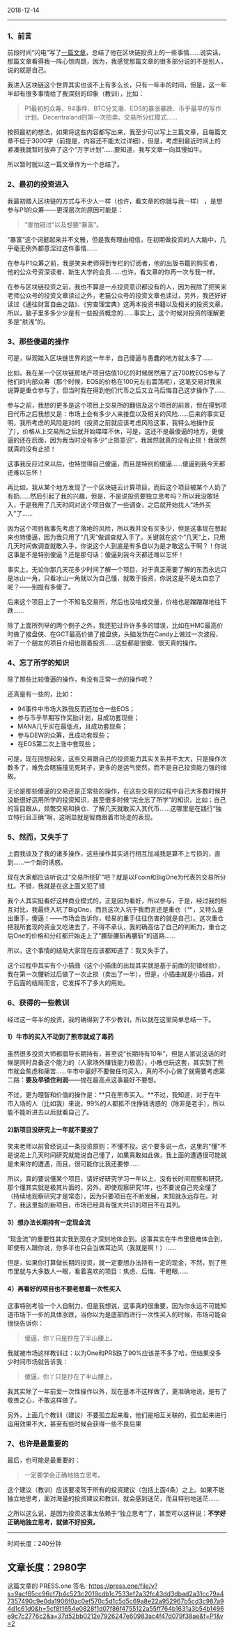 2018-12-14

-----
### 1、前言

前段时间“闪电”写了[一篇文章](https://mp.weixin.qq.com/s/It5c0XUrxsHxAQqQFJIjsA)，总结了他在区块链投资上的一些事情……说实话，那篇文章看得我一阵心惊肉跳，因为，我感觉那篇文章的很多部分说的不是别人，说的就是自己。

我进入区块链这个世界其实也谈不上有多么长，只有一年半的时间，但是，这一年半却有很多事情给了我深刻的印象（教训），比如：

> P1最初的众筹、94事件、BTC分叉潮、EOS的暴涨暴跌、币乎最早的写作计划、Decentraland的第一次拍卖、交易所分红模式……

按照最初的想法，如果将这些内容都写出来，我至少可以写上三篇文章，且每篇文章不低于3000字（前提是，内容还不能太过详细），但是，考虑到最近时间上的紧凑我就暂时放弃了这个“万字计划”……要知道，我写文章一向其慢如牛。

所以暂时就以这一篇文章作为一个总结了。

### 2、最初的投资进入

我最初踏入区块链的方式与不少人一样（也许，看文章的你就与我一样） ，是想参与P1的众筹——更深层次的原因可能是：

> “害怕错过”以及想要“暴富”。

“暴富”这个词挺起来并不文雅，但是我有理由相信，在初期做投资的人大脑中，几乎毫无例外都意淫过这件事情……

在参与P1众筹之前，我是笑来老师得到专栏的订阅者，他的出版书籍的购买者，他的公众号资深读者、新生大学的会员……也许，看文章的你再一次与我一样。

在参与区块链投资之前，我也不算是一点投资意识都没有的人，因为我除了把笑来老师公众号的投资文章读过之外，老猫公众号的投资文章也读过，另外，我还好好读过《通往财富自由之路》、《穷查理宝典》这两本投资书籍以及相关的投资文章，所以，脑子里多多少少是有一些投资概念的……事实上，这个时候对投资的理解更多是“肤浅”的。

### 3、那些傻逼的操作

可是，纵观踏入区块链世界的这一年半，自己傻逼与愚蠢的地方就太多了……

比如，我在某一个区块链房地产项目估值10亿的时候居然用了近700枚EOS参与了他们的内部众筹（那个时候，EOS的价格在100元左右震荡呢），这笔交易对我来说算是重仓参与了，但当时我在得到他们代币之后又立马后悔自己这步操作了……

参与之前，我想的更多是这个项目上交易所的翻倍及这个项目的前景，但在得到项目代币之后我想又是：市场上会有多少人来接盘以及相关的风险……后来的事实证明，我所考虑的风险是对的（投资之前就应该考虑风险这事，我特么地操作反了），价格从上交易所之后就开始喋喋不休，可是，这还不是最傻逼的地方，更傻逼的还在后面，因为我当时没有多少“止损意识”，我居然就真的没有止损！我居然就真的没有止损！

这事我反应过来以后，也特觉得自己傻逼，而且是特别的傻逼……傻逼到我今天都还难以忘怀！

再比如，我从某个地方发现了一个区块链云计算项目，而后这个项目被某个人奶了有奶……然后引起了我的兴趣，但是，不是说投资要独立思考吗？所以我没敢轻入，于是我用了几天时间对这个项目做了一些调查，之后就开始找人“场外买入”了……

因为这个项目我事先考虑了落地的风险，所以我并没有买多少，但是这事现在想起来也特傻逼，因为我只用了“几天”做调查就入手了。关键就在这个“几天”上，只用几天时间做调查就敢入手，你说这个人到底是有多自以为是才敢这么干啊？！你说这事是不是特别傻逼？还是那句话：傻逼到我今天都还难以忘怀！

事实上，无论你那几天花多少时间了解一个项目，对于真正需要了解的东西永远只是冰山一角，只看冰山一角就以为自己懂，就敢于投资，你说这是不是太自恋了呢？——别提有多傻了。

后来这个项目上了一个不知名交易所，然后也没啥成交量，价格也是蹭蹭蹭地往下跌……

除了上面所列举的两个例子之外，我还犯过许许多多的错误，比如在HMC最高价时做了接盘侠、在GCT最高价做了接盘侠，头脑发热在Candy上做过一次波段、听了一个朋友的项目介绍也跟着投资……这些都是很傻、很天真的操作。

### 4、忘了所学的知识

除了那些比较傻逼的操作，有没有正常一点的操作呢？

还真是有一些的，比如：

- 94事件中市场大跌我反而还加仓一些EOS；
- 参与币乎早期写作奖励计划，且成功套现些；
- MANA几乎买在最低点，且成功套现些；
- 参与DEW的众筹，且成功套现些；
- 在EOS第二次上涨中套现些；

可是，现在回想起来，这些交易跟自己的投资能力其实关系并不太大，只是操作次数多了，难免会瞎猫撞见死耗子，更多的是运气使然，而不是自己投资能力强的缘故。

无论是那些傻逼的交易还是正常些的操作，在这些交易的过程中自己大多数时候并没能很好运用所学的投资知识，甚至很多时候“完全忘了所学”的知识，比如；自己的盲目跟从，频繁交易和换仓、了解几天就敢买入其代币……这哪里是在践行“独立特行且正确”啊，这明显就是智商跟着市场走的表现。

### 5、然而，又失手了

上面我谈及了我的诸多操作，这些操作其实进行相互加减我是算不上亏损的，直到……一个新的诱惑。

现在大家都应该听说过“交易所挖矿”吧？就是以Fcoin和BigOne为代表的交易所分红。不错，我就是在这上面又犯了错

我个人其实挺看好这种商业模式的，正是因为看好，所以参与，于是，经过我的相互对比，我最终入坑了BigOne，而且这次入坑于我而言还是重仓（艹，又特么是出重手，傻逼！——市场会告诉你，轻易的重手往往伤害的就是自己）。这次重仓把我所套现的资金又吃进去了，不得不承认，我的确高估了自己的判断力，重仓之后One的价格和分红都开始走上了“腰斩腰斩再腰斩”的道路……

所以，这个事情的结局大家现在应该都知道了：我又失手了。

这个过程中其实有个小插曲（这个小插曲的出现其实就是基于前面的犯错经验），我在第一次腰斩过后做了一次止损（卖出了一半），但是，小插曲就是小插曲，对于后面的结局而言，它发挥不了多大的用处。

### 6、获得的一些教训

经过这一年半的投资，我的确得到了不少教训，所以就在这里简单总结一下。

#### 1）牛市的买入不动到了熊市就成了毒药

虽然很多投资大师都倡导长期持有，甚至说“长期持有10年”，但是人家说这话的时候是同时具备这个能力的（人家场外赚钱能力极高），小散也玩这套，其实到了熊市就会焦虑和痛苦……牛市中最好不要做任何买入，真的不小心做了就需要考虑第二路：**要及早锁住利润**——抛在最高点这事最好不要想。

不过，更为理智和价值的操作是：**只在熊市买入。**不过，我知道，对于在牛市入场的人（比如我）来说，99%的人都抵不住挣钱诱惑的（除非是老手），所以能不能听进去以后就看自己了。

#### 2)新项目没研究上一年就不要投了

笑来老师以前曾经说过一条投资原则：不懂不投。这个要多说一点，这里的"懂"不是说花上几天时间研究就能说自己懂了，如果真敢如此做，我上面的遭遇很可能就是未来你的遭遇，而且，很可能你比我还要惨……

所以，真的要说懂某个项目，请好好研究学习一年以上，没有长时间观察和研究，那个懂其实就是极其片面的，另外，即使观察研究1年，也不要说自己完全懂了（持续地观察研究才是常态），因为只要项目在不断发展，未知就永远存在。对了，我这里指的新项目，市场已经具有强大共识的项目不在其列。

#### 3）想办法长期持有一定现金流

“现金流”的重要性其实我到现在才深刻地体会到。这事其实在牛市里很难体会到，即使有人跟你说，你多半也只会当做耳边风（我就是啊！）……

但是，如果你打算做长期的投资，就一定要想办法持有一定的现金，不然，到了熊市里就与大多数人一眼，看着喜欢的项目：焦虑、后悔、干瞪眼……

#### 4）再看好的项目也不要老想着一次性买入

这事特别考验一个人自制力，但是我想说，这事真的很重要，因为你永远不可能知道市场下一步的具体涨跌，当你以为是底部而进行一次性买入的时候，市场可能会很快告诉你：

> 傻逼，你丫只是抄在了半山腰上。

我就被市场这样教训过：以为One和PRS跌了90%应该差不多了哈，但结果没多少时间市场就告诉我：

> 傻逼，你丫只是抄在了半山腰上。

我其实除了一年前爱一次性操作以外，现在基本不这样做了，更准确地说，是有了敬畏之心，不敢这样做了。

另外，上面几个教训（建议）不要孤立起来看，他们是相互关联的，孤立起来进行运用效果不大，甚至有些时候会获得一些不良后果

### 7、也许是最重要的

最后，也可能是最重要的：

> 一定要学会正确地独立思考。

这个建议（教训）应该要凌驾于所有的投资建议（包括上面4条）之上。如果不能独立地思考，面对海量的投资建议和教训，就会感到迷茫，而且特别地迷茫……

之所以这么说，是因为投资这事太依赖于“独立思考”了，甚至可以这样说：**不学好正确地独立思考，就做不好投资。**

----
时间长度：240分钟

文章长度：2980字
----
这篇文章的 PRESS.one 签名:
https://press.one/file/v?s=9acf65cc96cf7b4c523c2019cdb1c7533ef2a32fc43dd3dbad2a31cc79a47357490c9e0da1906f0ac0ef570c5d1c5d5c69a8e22a952967b5cd3c987a94d1c61d0&h=5cf8f1654e0828f1d07f86f4755122a55ff764b1631a3b54b1496e9c7c2776c2&a=37d52bb0212e7926247e60983ac4f47d079f38ae&f=P1&v=2
